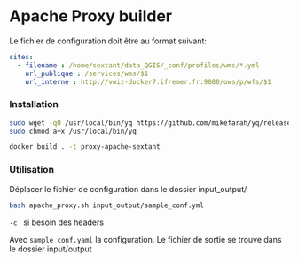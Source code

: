 Apache Proxy builder
========================

Le fichier de configuration doit être au format suivant:

``` yaml
sites: 
  - filename : /home/sextant/data_QGIS/_conf/profiles/wms/*.yml
    url_publique : /services/wms/$1
    url_interne : http://vwiz-docker7.ifremer.fr:9080/ows/p/wfs/$1

```


### Installation

```bash
sudo wget -qO /usr/local/bin/yq https://github.com/mikefarah/yq/releases/latest/download/yq_linux_amd64                                                                                           
sudo chmod a+x /usr/local/bin/yq 

docker build . -t proxy-apache-sextant
```

### Utilisation

Déplacer le fichier de configuration dans le dossier input_output/
```bash 
bash apache_proxy.sh input_output/sample_conf.yml
```

`-c ` si besoin des headers


Avec `sample_conf.yaml` la configuration.
Le fichier de sortie se trouve dans le dossier input/output
